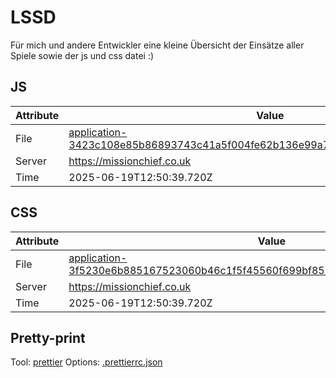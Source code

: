 # LSSD

Für mich und andere Entwickler eine kleine Übersicht der Einsätze aller Spiele sowie der js und css datei :)

<!-- automated -->

## JS

| Attribute | Value                                                                                                                                                                                                |
| --------- | ---------------------------------------------------------------------------------------------------------------------------------------------------------------------------------------------------- |
| File      | [application-3423c108e85b86893743c41a5f004fe62b136e99a712fbf820c1c8036e97f945.js](https://missionchief.co.uk/assets/application-3423c108e85b86893743c41a5f004fe62b136e99a712fbf820c1c8036e97f945.js) |
| Server    | https://missionchief.co.uk                                                                                                                                                                           |
| Time      | 2025-06-19T12:50:39.720Z                                                                                                                                                                             |

## CSS

| Attribute | Value                                                                                                                                                                                                  |
| --------- | ------------------------------------------------------------------------------------------------------------------------------------------------------------------------------------------------------ |
| File      | [application-3f5230e6b885167523060b46c1f5f45560f699bf859509cf736ffdc02155c145.css](https://missionchief.co.uk/assets/application-3f5230e6b885167523060b46c1f5f45560f699bf859509cf736ffdc02155c145.css) |
| Server    | https://missionchief.co.uk                                                                                                                                                                             |
| Time      | 2025-06-19T12:50:39.720Z                                                                                                                                                                               |

## Pretty-print

Tool: [prettier](https://prettier.io)
Options: [.prettierrc.json](./.prettierrc.json)

<!-- /automated -->

